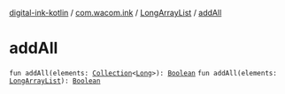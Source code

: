 [digital-ink-kotlin](../../index.md) / [com.wacom.ink](../index.md) / [LongArrayList](index.md) / [addAll](./add-all.md)

# addAll

`fun addAll(elements: `[`Collection`](https://kotlinlang.org/api/latest/jvm/stdlib/kotlin.collections/-collection/index.html)`<`[`Long`](https://kotlinlang.org/api/latest/jvm/stdlib/kotlin/-long/index.html)`>): `[`Boolean`](https://kotlinlang.org/api/latest/jvm/stdlib/kotlin/-boolean/index.html)
`fun addAll(elements: `[`LongArrayList`](index.md)`): `[`Boolean`](https://kotlinlang.org/api/latest/jvm/stdlib/kotlin/-boolean/index.html)